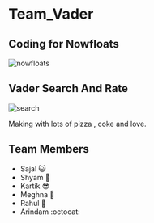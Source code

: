 # Team_Vader

## Coding for Nowfloats

![nowfloats](https://raw.github.com/arindampradhan/Team_Vader/master/float.png)


## Vader Search And Rate

![search](https://raw.github.com/arindampradhan/Team_Vader/master/search.png)

Making with lots of pizza , coke and love.

## Team Members

* Sajal :smiley_cat:
* Shyam :imp:
* Kartik :sunglasses:
* Meghna :raising_hand:
* Rahul :penguin:
* Arindam :octocat:
